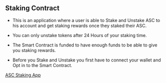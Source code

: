 ## Staking Contract
* This is an application where a user is able to Stake and Unstake ASC to his account and get staking rewards once they staked their ASC.
* You can only unstake tokens after 24 Hours of your staking time.
* The Smart Contract is funded to have enough funds to be able to give you staking rewards.

* Before you Stake and Unstake you first have to connect your wallet and Opt in to the Smart Contract.

[ASC Staking App](https://zesty-dodol-f2e0dd.netlify.app/)  
